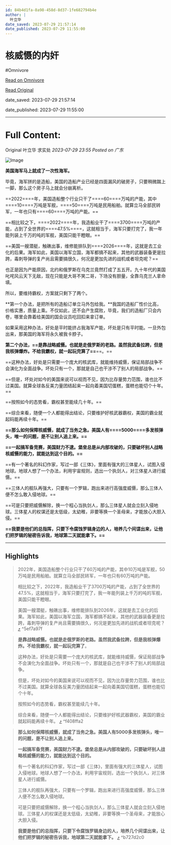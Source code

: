 ```yaml
---
id: 84b4d1fa-8a98-458d-8d37-1fe682794b4e
author: |
  叶立华
date_saved: 2023-07-29 21:57:14
date_published: 2023-07-29 11:55:00
---
```


# 核威慑的内奸
#Omnivore

[Read on Omnivore](https://omnivore.app/me/-189a483951b)

[Read Original](https://mp.weixin.qq.com/s/VUUlJQ44z0_B5bnHKNlRvQ)

date_saved: 2023-07-29 21:57:14

date_published: 2023-07-29 11:55:00

--- 

# Full Content: 

Original 叶立华  求实处 _2023-07-29 23:55_ _Posted on 广东_ 

![Image](https://proxy-prod.omnivore-image-cache.app/0x0,s8PJEsiYybaWPUzRCU_aNXXIWGcHzJv9GPgSdHpbDmNU/https://mmbiz.qpic.cn/mmbiz_png/hr6mUjEf2jZnF0JZ1GFOjRd6DN26VrQHicsDU8ZdrqUicMNY8gTMBx8zicHJgcYOvNVDulOT8jtqynibblLOHfW5eQ/640?wx_fmt=png)

**美国海军马上就成了一次性海军。**

毕竟，海军拼的是造船，美国的造船产业已经是四面漏风的破房子，只要稍微踹上一脚，那么这个房子马上就会分崩离析。

==2022====年，美国造船整个行业只干了====60====万吨的产能，其中====10====万吨是军舰，====50====万吨是民用船舶。就算立马全部民转军，一年也只有====60====万吨的产能。==

==相比较之下，====2022====年，我造船业干了====3700====万吨的产能，占到了全世界的====47.5%====，这就相当于，海军只要打完了，我一年能列装上千万的吨的军舰，美国只能干瞪眼。==

==美国一艘潜艇，触礁出事，维修能排队到====2026====年，这就是去工业化的后果。海军如此，美国以海军立国，海军都搞不起来，其他的武器装备更是拉跨，毒刺导弹的复产尚且需要搞很久，何况是更加先进的战机或者坦克呢？==

也正是因为产能原因，北约和俄罗斯在乌克兰竟然打成了五五开。九十年代的美国叱咤风云天下无敌，现在只能是大哥不笑二哥，下场没有胆量，全靠乌克兰人拿命填。

所以，要维持霸权，方案就只剩下了两个。

**第一个办法，是把所有的造船订单立马外包给我。**我国的造船厂性价比高，价格实惠，质量上乘。不仅如此，还不会产生腐败，毕竟，我们的造船厂只会内卷，哪里会靠着给美国的国会议员吃回扣来拿订单。

如果采用这种办法，好处是平时能挤占我海军产能，坏处是只有平时能。一旦外包出来，那美国的海军将永久被我卡脖子。

**第二个办法，==是靠战略威慑。也就是走俄罗斯的老路。虽然我武备拉跨，但是我核弹爆炸。不给我霸权，就一起玩完算了==**==。==

==这种办法，好处是只需要一个庞大的核武库，就能维持威慑，保证局部战争不会演化为全面战争。坏处只有一个，那就是自己也干涉不了别人的局部战争。==

==但是，坏处对如今的美国来说可以视而不见，因为比存量势力范围，谁也比不过美国。就算全球各反美力量团结起来一起向着美国切蛋糕，蛋糕也能切个十年。==

==按照如今的态势看，霸权甚至能续几十年。==

==综合来看，随便一个人都能得出结论，只要维护好核武器霸权，美国的霸业就起码能再续十年。==

**==那么如何保障核威慑，就成了当务之急。美国人有====5000====多发核弹头，唯一的问题，是不让别人追上来。==**

**==一起搞军备竞赛，美国财力不逮。堡垒总是从内部攻破的，只要破坏别人战略核威慑的能力，就能达到这个目的。==**

==有一个著名的科幻作家，写过一部《三体》，里面有强大的三体星人，试图入侵地球。地球人想了一个办法，利用宇宙规则，选出一个执剑人，对三体星人进行威慑。==

==三体人的舰队再强大，只要有一个罗辑，跑出来进行高强度威慑，那么三体人便不怎么敢入侵地球。==

==可是只要把威慑解除，换一个程心当执剑人，那么三体星人就会立刻入侵地球。三体星人的权谋还是太低级，太幼稚，非要等换一个圣母来，才能放心大胆入侵。==

**==我要是他们的总指挥，只要下令腐蚀罗辑身边的人，培养几个间谍出来，让他们把罗辑的秘密告诉我，地球第二天就能拿下。==**

---

## Highlights

> 2022年，美国造船整个行业只干了60万吨的产能，其中10万吨是军舰，50万吨是民用船舶。就算立马全部民转军，一年也只有60万吨的产能。
> 
> 相比较之下，2022年，我造船业干了3700万吨的产能，占到了全世界的47.5%，这就相当于，海军只要打完了，我一年能列装上千万的吨的军舰，美国只能干瞪眼。
> 
> 美国一艘潜艇，触礁出事，维修能排队到2026年，这就是去工业化的后果。海军如此，美国以海军立国，海军都搞不起来，其他的武器装备更是拉跨，毒刺导弹的复产尚且需要搞很久，何况是更加先进的战机或者坦克呢？ [⤴️](https://omnivore.app/me/-189a483951b#5ef7a97f-707e-473b-94aa-a851ba79be2d)  ^5ef7a97f

> **是靠战略威慑。也就是走俄罗斯的老路。虽然我武备拉跨，但是我核弹爆炸。不给我霸权，就一起玩完算了**。
> 
> 这种办法，好处是只需要一个庞大的核武库，就能维持威慑，保证局部战争不会演化为全面战争。坏处只有一个，那就是自己也干涉不了别人的局部战争。
> 
> 但是，坏处对如今的美国来说可以视而不见，因为比存量势力范围，谁也比不过美国。就算全球各反美力量团结起来一起向着美国切蛋糕，蛋糕也能切个十年。
> 
> 按照如今的态势看，霸权甚至能续几十年。
> 
> 综合来看，随便一个人都能得出结论，只要维护好核武器霸权，美国的霸业就起码能再续十年。 [⤴️](https://omnivore.app/me/-189a483951b#f408ffa2-1558-4c7b-98a5-3cca088594dd)  ^f408ffa2

> **那么如何保障核威慑，就成了当务之急。美国人有5000多发核弹头，唯一的问题，是不让别人追上来。**
> 
> **一起搞军备竞赛，美国财力不逮。堡垒总是从内部攻破的，只要破坏别人战略核威慑的能力，就能达到这个目的。**
> 
> 有一个著名的科幻作家，写过一部《三体》，里面有强大的三体星人，试图入侵地球。地球人想了一个办法，利用宇宙规则，选出一个执剑人，对三体星人进行威慑。
> 
> 三体人的舰队再强大，只要有一个罗辑，跑出来进行高强度威慑，那么三体人便不怎么敢入侵地球。
> 
> 可是只要把威慑解除，换一个程心当执剑人，那么三体星人就会立刻入侵地球。三体星人的权谋还是太低级，太幼稚，非要等换一个圣母来，才能放心大胆入侵。
> 
> **我要是他们的总指挥，只要下令腐蚀罗辑身边的人，培养几个间谍出来，让他们把罗辑的秘密告诉我，地球第二天就能拿下。** [⤴️](https://omnivore.app/me/-189a483951b#b727d2c0-1524-46bc-8242-4deb1e52a050)  ^b727d2c0

